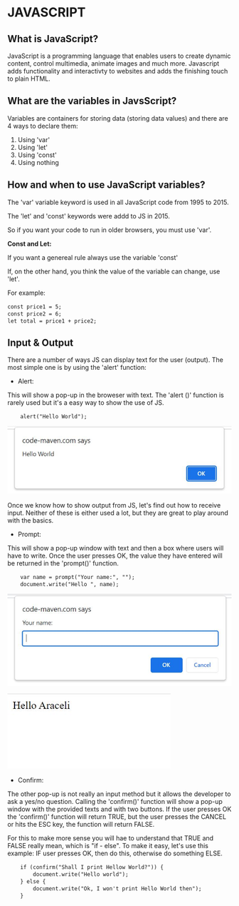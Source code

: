 # JAVASCRIPT

## What is JavaScript? ##

JavaScript is a programming language that enables users to create dynamic content, control multimedia, animate images and much more. Javascript adds functionality and interactivty to websites and adds the finishing touch to plain HTML. 


## What are the variables in JavsScript? ##

Variables are containers for storing data (storing data values) and there are 4 ways to declare them:

1. Using 'var'
2. Using 'let'
3. Using 'const'
4. Using nothing


## How and when to use JavaScript variables? ##

The 'var' variable keyword is used in all JavaScript code from 1995 to 2015.

The 'let' and 'const' keywords were addd to JS in 2015.

So if you want your code to run in older browsers, you must use 'var'.


**Const and Let:**

If you want a genereal rule always use the variable 'const'

If, on the other hand, you think the value of the variable can change, use 'let'.

For example:

    const price1 = 5;
    const price2 = 6;
    let total = price1 + price2;


## Input & Output ##

There are a number of ways JS can display text for the user (output). The most simple one is by using the 'alert' function:

- Alert:

This will show a pop-up in the broweser with text. The 'alert ()' function is rarely used but it's a easy way to show the use of JS.

        alert("Hello World");

![alert example](helloworld.JPG)

Once we know how to show output from JS, let's find out how to receive input. Neither of these is either used a lot, but they are great to play around with the basics.

- Prompt:

This will show a pop-up window with text and then a box where users will have to write. Once the user presses OK, the value they have entered will be returned in the 'prompt()' function.

        var name = prompt("Your name:", "");
        document.write("Hello ", name);

![CSS-example](yourname.JPG)

![CSS-example](helloaraceli.JPG)

- Confirm:

The other pop-up is not really an input method but it allows the developer to ask a yes/no question. Calling the 'confirm()'  function will show a pop-up window with the provided texts and with two buttons. If the user presses OK the 'confirm()' function will return TRUE, but the user presses the CANCEL or hits the ESC key, the function will return FALSE.

For this to make more sense you will hae to understand that TRUE and FALSE really mean, which is "if - else". To make it easy, let's use this example: IF user presses OK, then do this, otherwise do something ELSE.

        if (confirm("Shall I print Hellow World?")) {
            document.write("Hello world");
        } else {
            document.write("Ok, I won't print Hello World then");
        }